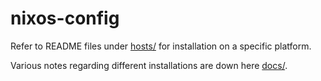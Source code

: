 # nixos-config

Refer to README files under [hosts/](hosts/) for installation on a specific
platform.

Various notes regarding different installations are down here [docs/](docs/).
